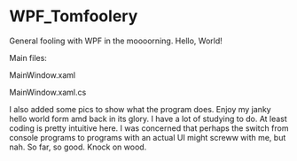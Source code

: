 # WPF_Tomfoolery
General fooling with WPF in the moooorning. Hello, World!

Main files:

MainWindow.xaml

MainWindow.xaml.cs

I also added some pics to show what the program does. Enjoy my janky hello world form amd back in its glory. I have a lot of studying to do. At least coding is pretty intuitive here. I was concerned that perhaps the switch from console programs to programs with an actual UI might screww with me, but nah. So far, so good. Knock on wood. 

